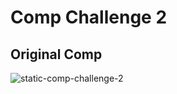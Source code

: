 # Comp Challenge 2

## Original Comp

![static-comp-challenge-2](https://user-images.githubusercontent.com/8752377/36280115-8330bdc8-1256-11e8-93d1-84b030c5d635.jpg)

